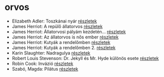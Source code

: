 # orvos

- Elizabeth Adler: Toszkánai nyár [részletek](_details/%7Bopf.creator%7D.md#id_1211)
- James Herriot: A repülő állatorvos [részletek](_details/%7Bopf.creator%7D.md#id_929)
- James Herriot: Állatorvosi pályám kezdetén… [részletek](_details/%7Bopf.creator%7D.md#id_927)
- James Herriot: Az állatorvos is nős ember [részletek](_details/%7Bopf.creator%7D.md#id_1270)
- James Herriot: Kutyák a rendelőmben [részletek](_details/%7Bopf.creator%7D.md#id_782)
- James Herriot: Kutyák a rendelőmben 2. [részletek](_details/%7Bopf.creator%7D.md#id_924)
- Karin Slaughter: Nadragulya [részletek](_details/%7Bopf.creator%7D.md#id_788)
- Robert Louis Stevenson: Dr. Jekyll és Mr. Hyde különös esete [részletek](_details/%7Bopf.creator%7D.md#id_615)
- Robin Cook: Invázió [részletek](_details/%7Bopf.creator%7D.md#id_92)
- Szabó, Magda: Pilátus [részletek](_details/%7Bopf.creator%7D.md#id_1351)